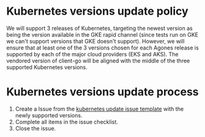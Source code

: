 
# Kubernetes versions update policy

We will support 3 releases of Kubernetes, targeting the newest version as being the version available in the GKE rapid channel (since tests run on GKE we can't support versions that GKE doesn't support). However, we will ensure that at least one of the 3 versions chosen for each Agones release is supported by each of the major cloud providers (EKS and AKS). The vendored version of client-go will be aligned with the middle of the three supported Kubernetes versions.

# Kubernetes versions update process

1. Create a Issue from the [kubernetes update issue template](../../.github/ISSUE_TEMPLATE/kubernetes_update.md) with the newly supported versions.
2. Complete all items in the issue checklist.
3. Close the issue.
